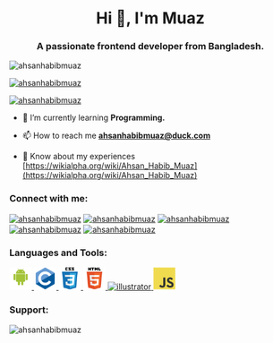 <h1 align="center">Hi 👋, I'm Muaz</h1>
<h3 align="center">A passionate frontend developer from Bangladesh.</h3>

<p align="left"> <img src="https://komarev.com/ghpvc/?username=ahsanhabibmuaz&label=Profile%20views&color=0e75b6&style=flat" alt="ahsanhabibmuaz" /> </p>

<p align="left"> <a href="https://github.com/ryo-ma/github-profile-trophy"><img src="https://github-profile-trophy.vercel.app/?username=ahsanhabibmuaz" alt="ahsanhabibmuaz" /></a> </p>

<p align="left"> <a href="https://twitter.com/ahsanhabibmuaz" target="blank"><img src="https://img.shields.io/twitter/follow/ahsanhabibmuaz?logo=twitter&style=for-the-badge" alt="ahsanhabibmuaz" /></a> </p>

- 🌱 I’m currently learning **Programming.**

- 📫 How to reach me **ahsanhabibmuaz@duck.com**

- 📄 Know about my experiences [https://wikialpha.org/wiki/Ahsan_Habib_Muaz](https://wikialpha.org/wiki/Ahsan_Habib_Muaz)

<h3 align="left">Connect with me:</h3>
<p align="left">
<a href="https://twitter.com/ahsanhabibmuaz" target="blank"><img align="center" src="https://raw.githubusercontent.com/rahuldkjain/github-profile-readme-generator/master/src/images/icons/Social/twitter.svg" alt="ahsanhabibmuaz" height="30" width="40" /></a>
<a href="https://linkedin.com/in/ahsanhabibmuaz" target="blank"><img align="center" src="https://raw.githubusercontent.com/rahuldkjain/github-profile-readme-generator/master/src/images/icons/Social/linked-in-alt.svg" alt="ahsanhabibmuaz" height="30" width="40" /></a>
<a href="https://fb.com/ahsanhabibmuaz" target="blank"><img align="center" src="https://raw.githubusercontent.com/rahuldkjain/github-profile-readme-generator/master/src/images/icons/Social/facebook.svg" alt="ahsanhabibmuaz" height="30" width="40" /></a>
<a href="https://instagram.com/ahsanhabibmuaz" target="blank"><img align="center" src="https://raw.githubusercontent.com/rahuldkjain/github-profile-readme-generator/master/src/images/icons/Social/instagram.svg" alt="ahsanhabibmuaz" height="30" width="40" /></a>
<a href="https://www.behance.net/ahsanhabibmuaz" target="blank"><img align="center" src="https://raw.githubusercontent.com/rahuldkjain/github-profile-readme-generator/master/src/images/icons/Social/behance.svg" alt="ahsanhabibmuaz" height="30" width="40" /></a>
</p>

<h3 align="left">Languages and Tools:</h3>
<p align="left"> <a href="https://developer.android.com" target="_blank" rel="noreferrer"> <img src="https://raw.githubusercontent.com/devicons/devicon/master/icons/android/android-original-wordmark.svg" alt="android" width="40" height="40"/> </a> <a href="https://www.cprogramming.com/" target="_blank" rel="noreferrer"> <img src="https://raw.githubusercontent.com/devicons/devicon/master/icons/c/c-original.svg" alt="c" width="40" height="40"/> </a> <a href="https://www.w3schools.com/css/" target="_blank" rel="noreferrer"> <img src="https://raw.githubusercontent.com/devicons/devicon/master/icons/css3/css3-original-wordmark.svg" alt="css3" width="40" height="40"/> </a> <a href="https://www.w3.org/html/" target="_blank" rel="noreferrer"> <img src="https://raw.githubusercontent.com/devicons/devicon/master/icons/html5/html5-original-wordmark.svg" alt="html5" width="40" height="40"/> </a> <a href="https://www.adobe.com/in/products/illustrator.html" target="_blank" rel="noreferrer"> <img src="https://www.vectorlogo.zone/logos/adobe_illustrator/adobe_illustrator-icon.svg" alt="illustrator" width="40" height="40"/> </a> <a href="https://developer.mozilla.org/en-US/docs/Web/JavaScript" target="_blank" rel="noreferrer"> <img src="https://raw.githubusercontent.com/devicons/devicon/master/icons/javascript/javascript-original.svg" alt="javascript" width="40" height="40"/> </a> </p>

<h3 align="left">Support:</h3>
<p><a href="https://www.buymeacoffee.com/ahsanhabibmuaz"> <img align="left" src="https://cdn.buymeacoffee.com/buttons/v2/default-yellow.png" height="50" width="210" alt="ahsanhabibmuaz" /></a></p><br><br>

